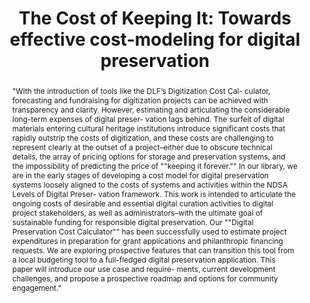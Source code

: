 ---
abstract: '"With the introduction of tools like the DLF’s Digitization Cost Cal- culator,
  forecasting and fundraising for digitization projects can be achieved with transparency
  and clarity. However, estimating and articulating the considerable long-term expenses
  of digital preser- vation lags behind. The surfeit of digital materials entering
  cultural heritage institutions introduce significant costs that rapidly outstrip
  the costs of digitization, and these costs are challenging to represent clearly
  at the outset of a project–either due to obscure technical details, the array of
  pricing options for storage and preservation systems, and the impossibility of predicting
  the price of ""keeping it forever.""

  In our library, we are in the early stages of developing a cost model for digital
  preservation systems loosely aligned to the costs of systems and activities within
  the NDSA Levels of Digital Preser- vation framework. This work is intended to articulate
  the ongoing costs of desirable and essential digital curation activities to digital
  project stakeholders, as well as administrators–with the ultimate goal of sustainable
  funding for responsible digital preservation. Our ""Digital Preservation Cost Calculator""
  has been successfully used to estimate project expenditures in preparation for grant
  applications and philanthropic financing requests.

  We are exploring prospective features that can transition this tool from a local
  budgeting tool to a full-fledged digital preservation application. This paper will
  introduce our use case and require- ments, current development challenges, and propose
  a prospective roadmap and options for community engagement."'
creators:
- Kate Dohe
- David Durden
date: null
document_url: https://services.phaidra.univie.ac.at/api/object/o:923634/download
grand_parent: iPRES
institutions: []
keywords:
- boston
landing_page_url: https://phaidra.univie.ac.at/o:923634
language: eng
layout: publication
license: CC BY 4.0 International
notes_url: null
parent: iPRES 2018
publication_type: paper
size: 394325
slides_url: null
source_name: iPRES
stream_url: null
title: 'The Cost of Keeping It: Towards effective cost-modeling for digital preservation'
year: 2018
---